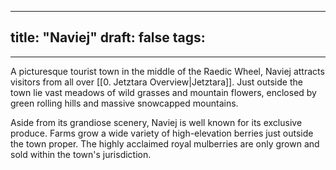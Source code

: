 
---
title: "Naviej"
draft: false
tags:
  - 
---
 



A picturesque tourist town in the middle of the Raedic Wheel, Naviej attracts visitors from all over [[0. Jetztara Overview|Jetztara]]. Just outside the town lie vast meadows of wild grasses and mountain flowers, enclosed by green rolling hills and massive snowcapped mountains. 

Aside from its grandiose scenery, Naviej is well known for its exclusive produce. Farms grow a wide variety of high-elevation berries just outside the town proper. The highly  acclaimed royal mulberries are only grown and sold within the town's jurisdiction. 